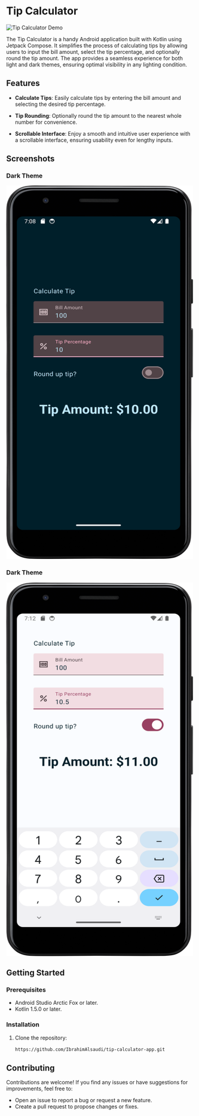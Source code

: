 # Tip Calculator

![Tip Calculator Demo](demo.gif)

The Tip Calculator is a handy Android application built with Kotlin using Jetpack Compose. It simplifies the process of calculating tips by allowing users to input the bill amount, select the tip percentage, and optionally round the tip amount. The app provides a seamless experience for both light and dark themes, ensuring optimal visibility in any lighting condition.

## Features

- **Calculate Tips**: Easily calculate tips by entering the bill amount and selecting the desired tip percentage.

- **Tip Rounding**: Optionally round the tip amount to the nearest whole number for convenience.

- **Scrollable Interface**: Enjoy a smooth and intuitive user experience with a scrollable interface, ensuring usability even for lengthy inputs.

## Screenshots

### Dark Theme
<img src="Screenshots/darktheme.png" width=500 height=1000>

### Dark Theme
<img src="Screenshots/lighttheme.png" width=500 height=1000>


## Getting Started

### Prerequisites

- Android Studio Arctic Fox or later.
- Kotlin 1.5.0 or later.

### Installation

1. Clone the repository:

   ```bash
   https://github.com/IbrahimAlsaudi/tip-calculator-app.git


## Contributing

Contributions are welcome! If you find any issues or have suggestions for improvements, feel free to:

- Open an issue to report a bug or request a new feature.
- Create a pull request to propose changes or fixes.
